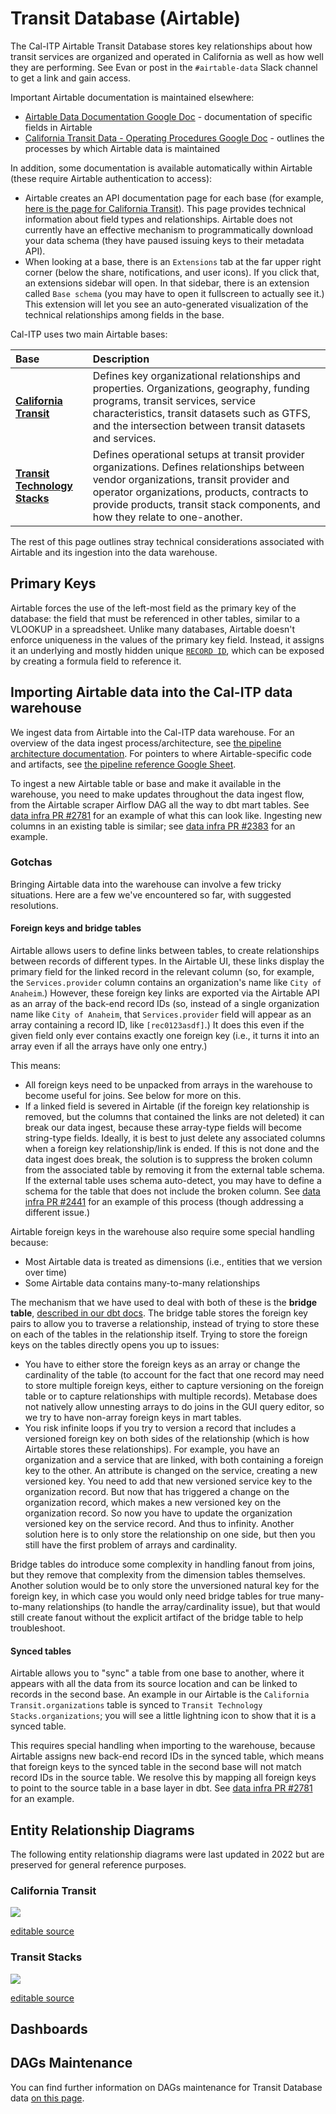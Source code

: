 # Transit Database (Airtable)

The Cal-ITP Airtable Transit Database stores key relationships about how transit services are organized and operated in California as well as how well they are performing. See Evan or post in the `#airtable-data` Slack channel to get a link and gain access.

Important Airtable documentation is maintained elsewhere:

- [Airtable Data Documentation Google Doc](https://docs.google.com/document/d/1KvlYRYB8cnyTOkT1Q0BbBmdQNguK_AMzhSV5ELXiZR4/edit#heading=h.u7y2eosf0i1d) - documentation of specific fields in Airtable
- [California Transit Data - Operating Procedures Google Doc](https://docs.google.com/document/d/1IO8x9-31LjwmlBDH0Jri-uWI7Zygi_IPc9nqd7FPEQM/edit#) -  outlines the processes by which Airtable data is maintained

In addition, some documentation is available automatically within Airtable (these require Airtable authentication to access):

- Airtable creates an API documentation page for each base (for example, [here is the page for California Transit](https://airtable.com/appPnJWrQ7ui4UmIl/api/docs)). This page provides technical information about field types and relationships. Airtable does not currently have an effective mechanism to programmatically download your data schema (they have paused issuing keys to their metadata API).
- When looking at a base, there is an `Extensions` tab at the far upper right corner (below the share, notifications, and user icons). If you click that, an extensions sidebar will open. In that sidebar, there is an extension called `Base schema` (you may have to open it fullscreen to actually see it.) This extension will let you see an auto-generated visualization of the technical relationships among fields in the base.

Cal-ITP uses two main Airtable bases:

| **Base**                                                    | **Description**                                                                                                                                                                                                                                                       |
| :---------------------------------------------------------- | :-------------------------------------------------------------------------------------------------------------------------------------------------------------------------------------------------------------------------------------------------------------------- |
| [**California Transit**](#california-transit)               | Defines key organizational relationships and properties. Organizations, geography, funding programs,  transit services, service characteristics, transit datasets such as GTFS, and the intersection between transit datasets and services.                           |
| [**Transit Technology Stacks**](#transit-technology-stacks) | Defines operational setups at transit provider organizations. Defines relationships between vendor organizations, transit provider and operator organizations, products, contracts to provide products, transit stack components, and how they relate to one-another. |

The rest of this page outlines stray technical considerations associated with Airtable and its ingestion into the data warehouse.

## Primary Keys

Airtable forces the use of the left-most field as the primary key of the database: the field that must be referenced in other tables, similar to a VLOOKUP in a spreadsheet. Unlike many databases, Airtable doesn't enforce uniqueness in the values of the primary key field.  Instead, it assigns it an underlying and mostly hidden unique [`RECORD ID`](https://support.airtable.com/hc/en-us/articles/360051564873-Record-ID), which can be exposed by creating a formula field to reference it.

## Importing Airtable data into the Cal-ITP data warehouse

We ingest data from Airtable into the Cal-ITP data warehouse. For an overview of the data ingest process/architecture, see [the pipeline architecture documentation](architecture-data). For pointers to where Airtable-specific code and artifacts, see [the pipeline reference Google Sheet](https://docs.google.com/spreadsheets/d/1bv1K5lZMnq1eCSZRy3sPd3MgbdyghrMl4u8HvjNjWPw/edit#gid=0).

To ingest a new Airtable table or base and make it available in the warehouse, you need to make updates throughout the data ingest flow, from the Airtable scraper Airflow DAG all the way to dbt mart tables. See [data infra PR #2781](https://github.com/cal-itp/data-infra/pull/2781) for an example of what this can look like. Ingesting new columns in an existing table is similar; see [data infra PR #2383](https://github.com/cal-itp/data-infra/pull/2383) for an example.

### Gotchas

Bringing Airtable data into the warehouse can involve a few tricky situations. Here are a few we've encountered so far, with suggested resolutions.

#### Foreign keys and bridge tables

Airtable allows users to define links between tables, to create relationships between records of different types. In the Airtable UI, these links display the primary field for the linked record in the relevant column (so, for example, the `Services.provider` column contains an organization's name like `City of Anaheim`.) However, these foreign key links are exported via the Airtable API as an array of the back-end record IDs (so, instead of a single organization name like `City of Anaheim`, that `Services.provider` field will appear as an array containing a record ID, like `[rec0123asdf]`.) It does this even if the given field only ever contains exactly one foreign key (i.e., it turns it into an array even if all the arrays have only one entry.)

This means:

- All foreign keys need to be unpacked from arrays in the warehouse to become useful for joins. See below for more on this.
- If a linked field is severed in Airtable (if the foreign key relationship is removed, but the columns that contained the links are not deleted) it can break our data ingest, because these array-type fields will become string-type fields. Ideally, it is best to just delete any associated columns when a foreign key relationship/link is ended. If this is not done and the data ingest does break, the solution is to suppress the broken column from the associated table by removing it from the external table schema. If the external table uses schema auto-detect, you may have to define a schema for the table that does not include the broken column. See [data infra PR #2441](https://github.com/cal-itp/data-infra/pull/2441) for an example of this process (though addressing a different issue.)

Airtable foreign keys in the warehouse also require some special handling because:

- Most Airtable data is treated as dimensions (i.e., entities that we version over time)
- Some Airtable data contains many-to-many relationships

The mechanism that we have used to deal with both of these is the **bridge table**, [described in our dbt docs](https://dbt-docs.calitp.org/#!/overview). The bridge table stores the foreign key pairs to allow you to traverse a relationship, instead of trying to store these on each of the tables in the relationship itself. Trying to store the foreign keys on the tables directly opens you up to issues:

- You have to either store the foreign keys as an array or change the cardinality of the table (to account for the fact that one record may need to store multiple foreign keys, either to capture versioning on the foreign table or to capture relationships with multiple records). Metabase does not natively allow unnesting arrays to do joins in the GUI query editor, so we try to have non-array foreign keys in mart tables.
- You risk infinite loops if you try to version a record that includes a versioned foreign key on both sides of the relationship (which is how Airtable stores these relationships). For example, you have an organization and a service that are linked, with both containing a foreign key to the other. An attribute is changed on the service, creating a new versioned key. You need to add that new versioned service key to the organization record. But now that has triggered a change on the organization record, which makes a new versioned key on the organization record. So now you have to update the organization versioned key on the service record. And thus to infinity. Another solution here is to only store the relationship on one side, but then you still have the first problem of arrays and cardinality.

Bridge tables do introduce some complexity in handling fanout from joins, but they remove that complexity from the dimension tables themselves. Another solution would be to only store the unversioned natural key for the foreign key, in which case you would only need bridge tables for true many-to-many relationships (to handle the array/cardinality issue), but that would still create fanout without the explicit artifact of the bridge table to help troubleshoot.

#### Synced tables

Airtable allows you to "sync" a table from one base to another, where it appears with all the data from its source location and can be linked to records in the second base. An example in our Airtable is the `California Transit.organizations` table is synced to `Transit Technology Stacks.organizations`; you will see a little lightning icon to show that it is a synced table.

This requires special handling when importing to the warehouse, because Airtable assigns new back-end record IDs in the synced table, which means that foreign keys to the synced table in the second base will not match record IDs in the source table. We resolve this by mapping all foreign keys to point to the source table in a base layer in dbt. See [data infra PR #2781](https://github.com/cal-itp/data-infra/pull/2781) for an example.

## Entity Relationship Diagrams

The following entity relationship diagrams were last updated in 2022 but are preserved for general reference purposes.

### California Transit

[![](https://mermaid.ink/img/pako:eNqVVEtv4jAQ_iuWz0W9c1stbbWHbhFw5DLEEzJax07HDqss4b_vOCQQXlLLBSX6XuP5nL3OvEE91cgzgi1DuXZKfh-8BUf_IJJ36tBOJn6vlsg7ynCq1roEB1sMa_0ltK-QIT6C-w7-FvMwgwgBY6Jk3oW6_BalYm_q7HuUemMpFEfOY9b4XaJRUBUwuqj8GO3zu9btQxEwJTkKEZnc9sta7a3W-_zjebGa_1C5ZxULVJIO0sN3RCRQolYWnEt5oI6FZ4rNQ9VHw7bqp69dbN7QS6OqounlCwTzWQPLwGgUuUHnCq3atgs4t5DhhYbBkDFtMKiso0ws7tCKkoQqjwFG8V4l77KR4y0HxeuRoaosiVr05wL0vQ3D8kc9Pu4dIoMLFAer3qx2Rk5tzilu2V2C9oKcC-DUzQUZ5AV-1sRYpiLdml1mS6QXS1uSwsbm5HLDsvLvgtCwA5Pt93czX3ck_Y3oX6WLkTQYc4tZlBVtmsF7dHGG2e4wKS2mrJiCkM8VXkH4c_c8Bep3GJ7_ehaAPxXiFdG8Y2TKwtCoq5t7bkIqJqOVne5QiaLnCE7mO9v_Xs1-SUMGpXEJQtIqvDXinueUEdgEV0acujz6SZco3SIj38h90ltrcSxxrY8xcqhtTE4HgdaVEPHFUPSsp5FrfNJyjfyycdnwfMT0H1s9zcEGPPwHJNjt_A)](https://mermaid-js.github.io/mermaid-live-editor/edit/#pako:eNqVVEtv4jAQ_iuWz0W9c1stbbWHbhFw5DLEEzJax07HDqss4b_vOCQQXlLLBSX6XuP5nL3OvEE91cgzgi1DuXZKfh-8BUf_IJJ36tBOJn6vlsg7ynCq1roEB1sMa_0ltK-QIT6C-w7-FvMwgwgBY6Jk3oW6_BalYm_q7HuUemMpFEfOY9b4XaJRUBUwuqj8GO3zu9btQxEwJTkKEZnc9sta7a3W-_zjebGa_1C5ZxULVJIO0sN3RCRQolYWnEt5oI6FZ4rNQ9VHw7bqp69dbN7QS6OqounlCwTzWQPLwGgUuUHnCq3atgs4t5DhhYbBkDFtMKiso0ws7tCKkoQqjwFG8V4l77KR4y0HxeuRoaosiVr05wL0vQ3D8kc9Pu4dIoMLFAer3qx2Rk5tzilu2V2C9oKcC-DUzQUZ5AV-1sRYpiLdml1mS6QXS1uSwsbm5HLDsvLvgtCwA5Pt93czX3ck_Y3oX6WLkTQYc4tZlBVtmsF7dHGG2e4wKS2mrJiCkM8VXkH4c_c8Bep3GJ7_ehaAPxXiFdG8Y2TKwtCoq5t7bkIqJqOVne5QiaLnCE7mO9v_Xs1-SUMGpXEJQtIqvDXinueUEdgEV0acujz6SZco3SIj38h90ltrcSxxrY8xcqhtTE4HgdaVEPHFUPSsp5FrfNJyjfyycdnwfMT0H1s9zcEGPPwHJNjt_A)

[editable source](https://mermaid-js.github.io/mermaid-live-editor/edit/#pako:eNqVVEtv4jAQ_iuWz0W9c1stbbWHbhFw5DLEEzJax07HDqss4b_vOCQQXlLLBSX6XuP5nL3OvEE91cgzgi1DuXZKfh-8BUf_IJJ36tBOJn6vlsg7ynCq1roEB1sMa_0ltK-QIT6C-w7-FvMwgwgBY6Jk3oW6_BalYm_q7HuUemMpFEfOY9b4XaJRUBUwuqj8GO3zu9btQxEwJTkKEZnc9sta7a3W-_zjebGa_1C5ZxULVJIO0sN3RCRQolYWnEt5oI6FZ4rNQ9VHw7bqp69dbN7QS6OqounlCwTzWQPLwGgUuUHnCq3atgs4t5DhhYbBkDFtMKiso0ws7tCKkoQqjwFG8V4l77KR4y0HxeuRoaosiVr05wL0vQ3D8kc9Pu4dIoMLFAer3qx2Rk5tzilu2V2C9oKcC-DUzQUZ5AV-1sRYpiLdml1mS6QXS1uSwsbm5HLDsvLvgtCwA5Pt93czX3ck_Y3oX6WLkTQYc4tZlBVtmsF7dHGG2e4wKS2mrJiCkM8VXkH4c_c8Bep3GJ7_ehaAPxXiFdG8Y2TKwtCoq5t7bkIqJqOVne5QiaLnCE7mO9v_Xs1-SUMGpXEJQtIqvDXinueUEdgEV0acujz6SZco3SIj38h90ltrcSxxrY8xcqhtTE4HgdaVEPHFUPSsp5FrfNJyjfyycdnwfMT0H1s9zcEGPPwHJNjt_A)

### Transit Stacks

[![](https://mermaid.ink/img/pako:eNqdk7tuwzAMRX9F0JzH7jXp0ClF09ELITGyAFs0KClFG-ffS7_6SNu0iEbp3MtLSjppQxZ1oZG3HhxDUwYla8cOgn-F5ClEde6WSzqpPfLRGyxUqRsI4DCW-kecBnxDITGY1PP0HP4PV1Tb6_QDk80jHLGuB3jEp4wbaloKGJIoVqvuS3YfVY5oVSLV1hDWYy9rapEh4Vz3N6NPpcUoSlQF8bqoU-8bk0wa9cH9JbwYi-hapqO3ffaKKbvqo-9HrMcRVb79ZtZ1Q4rL_d50x975AEOcOJ4rMwNzulvNn4Adpht9pwlsIcHeVNhA73gfxSUENEmGkKOkLrVe6Aa5AW_lHZ9651InEchV9hKLB8j1UPMsaG6t3PKd9YlYFweoIy405ET7l2B0kTjjDE0_YqLOb7JEHuQ)](https://mermaid-js.github.io/mermaid-live-editor/edit/#pako:eNqdk7tuwzAMRX9F0JzH7jXp0ClF09ELITGyAFs0KClFG-ffS7_6SNu0iEbp3MtLSjppQxZ1oZG3HhxDUwYla8cOgn-F5ClEde6WSzqpPfLRGyxUqRsI4DCW-kecBnxDITGY1PP0HP4PV1Tb6_QDk80jHLGuB3jEp4wbaloKGJIoVqvuS3YfVY5oVSLV1hDWYy9rapEh4Vz3N6NPpcUoSlQF8bqoU-8bk0wa9cH9JbwYi-hapqO3ffaKKbvqo-9HrMcRVb79ZtZ1Q4rL_d50x975AEOcOJ4rMwNzulvNn4Adpht9pwlsIcHeVNhA73gfxSUENEmGkKOkLrVe6Aa5AW_lHZ9651InEchV9hKLB8j1UPMsaG6t3PKd9YlYFweoIy405ET7l2B0kTjjDE0_YqLOb7JEHuQ)

[editable source](https://mermaid-js.github.io/mermaid-live-editor/edit/#pako:eNqdk7tuwzAMRX9F0JzH7jXp0ClF09ELITGyAFs0KClFG-ffS7_6SNu0iEbp3MtLSjppQxZ1oZG3HhxDUwYla8cOgn-F5ClEde6WSzqpPfLRGyxUqRsI4DCW-kecBnxDITGY1PP0HP4PV1Tb6_QDk80jHLGuB3jEp4wbaloKGJIoVqvuS3YfVY5oVSLV1hDWYy9rapEh4Vz3N6NPpcUoSlQF8bqoU-8bk0wa9cH9JbwYi-hapqO3ffaKKbvqo-9HrMcRVb79ZtZ1Q4rL_d50x975AEOcOJ4rMwNzulvNn4Adpht9pwlsIcHeVNhA73gfxSUENEmGkKOkLrVe6Aa5AW_lHZ9651InEchV9hKLB8j1UPMsaG6t3PKd9YlYFweoIy405ET7l2B0kTjjDE0_YqLOb7JEHuQ)

## Dashboards

## DAGs Maintenance

You can find further information on DAGs maintenance for Transit Database data [on this page](dags-maintenance).
